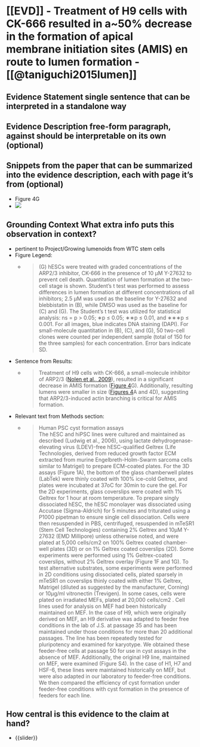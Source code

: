 # [[EVD]] - Treatment of H9 cells with CK-666 resulted in a~50% decrease in the formation of apical membrane initiation sites (AMIS) en route to lumen formation - [[@taniguchi2015lumen]]
## Evidence Statement single sentence that can be interpreted in a standalone way  

## Evidence Description free-form paragraph, against should be interpretable on its own (optional)   

## Snippets from the paper that can be summarized into the evidence description, each with page it’s from (optional)   
  - Figure 4G  
  - ![](https://firebasestorage.googleapis.com/v0/b/firescript-577a2.appspot.com/o/imgs%2Fapp%2Fakamatsulab%2FtZlfqpDqUT.png?alt=media&token=ff872f07-a0e6-42e5-b573-05a30d9fa6a4)  

## Grounding Context What extra info puts this observation in context?  
  - pertinent to Project/Growing lumenoids from WTC stem cells  
  - Figure Legend:  
    - > (G) hESCs were treated with graded concentrations of the ARP2/3 inhibitor, CK-666 in the presence of 10 μM Y-27632 to prevent cell death. Quantitation of lumen formation at the two-cell stage is shown. Student’s t test was performed to assess differences in lumen formation at different concentrations of all inhibitors; 2.5 μM was used as the baseline for Y-27632 and blebbistatin in (B), while DMSO was used as the baseline for (C) and (G). The Student’s t test was utilized for statistical analysis: ns = p > 0.05; ∗p ≤ 0.05; ∗∗p ≤ 0.01, and ∗∗∗p ≤ 0.001. For all images, blue indicates DNA staining (DAPI). For small-molecule quantitation in (B), (C), and (G), 50 two-cell clones were counted per independent sample (total of 150 for the three samples) for each concentration. Error bars indicate SD.  
  - Sentence from Results:  
    - > Treatment of H9 cells with CK-666, a small-molecule inhibitor of ARP2/3 ([Nolen et al., 2009](https://www.sciencedirect.com/science/article/pii/S2213671115003124?via%3Dihub#bib13)), resulted in a significant decrease in AMIS formation ([Figure 4](https://www.sciencedirect.com/science/article/pii/S2213671115003124?via%3Dihub#fig4)G). Additionally, resulting lumens were smaller in size ([Figures 4](https://www.sciencedirect.com/science/article/pii/S2213671115003124?via%3Dihub#fig4)A and 4D), suggesting that ARP2/3-induced actin branching is critical for AMIS formation.  
  - Relevant text from Methods section:  
    - > Human PSC cyst formation assays<br/>The hESC and hiPSC lines were cultured and maintained as described (Ludwig et al., 2006), using lactate dehydrogenase-elevating virus (LDEV)-free hESC-qualified Geltrex (Life Technologies, derived from reduced growth factor ECM extracted from murine Engelbreth-Holm-Swarm sarcoma cells similar to Matrigel) to prepare ECM-coated plates. For the 3D assays (Figure 1A), the bottom of the glass chamberwell plates (LabTek) were thinly coated with 100% ice-cold Geltrex, and plates were incubated at 37oC for 30min to cure the gel. For the 2D experiments, glass coverslips were coated with 1% Geltrex for 1 hour at room temperature. To prepare singly dissociated hESC, the hESC monolayer was dissociated using Accutase (Sigma-Aldrich) for 5 minutes and triturated using a P1000 pipetman to ensure single cell dissociation. Cells were then resuspended in PBS, centrifuged, resuspended in mTeSR1 (Stem Cell Technologies) containing 2% Geltrex and 10μM Y-27632 (EMD Millipore) unless otherwise noted, and were plated at 5,000 cells/cm2 on 100% Geltrex coated chamber-well plates (3D) or on 1% Geltrex coated coverslips (2D). Some experiments were performed using 1% Geltrex-coated coverslips, without 2% Geltrex overlay (Figure 1F and 1G). To test alternative substrates, some experiments were performed in 2D conditions using dissociated cells, plated sparsely in mTeSR1 on coverslips thinly coated with either 1% Geltrex, Matrigel (diluted as suggested by the manufacturer, Corning) or 10µg/ml vitronectin (Trevigen). In some cases, cells were plated on irradiated MEFs, plated at 20,000 cells/cm2 . Cell lines used for analysis on MEF had been historically maintained on MEF. In the case of H9, which were originally derived on MEF, an H9 derivative was adapted to feeder free conditions in the lab of J.S. at passage 35 and has been maintained under those conditions for more than 20 additional passages. The line has been repeatedly tested for pluripotency and examined for karyotype. We obtained these feeder-free cells at passage 50 for use in cyst assays in the absence of MEF. Additionally, the original H9 line, maintained on MEF, were examined (Figure S4). In the case of H1, H7 and HSF-6, these lines were maintained historically on MEF, but were also adapted in our laboratory to feeder-free conditions. We then compared the efficiency of cyst formation under feeder-free conditions with cyst formation in the presence of feeders for each line.  

## How central is this evidence to the claim at hand?  
  - {{slider}}  
